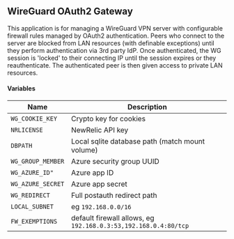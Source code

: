 ## WireGuard OAuth2 Gateway

This application is for managing a WireGuard VPN server with configurable firewall rules managed by OAuth2 authentication. Peers who connect to the server are blocked from LAN resources (with definable exceptions) until they perform authentication via 3rd party IdP. Once authenticated, the WG session is 'locked' to their connecting IP until the session expires or they reauthenticate. The authenticated peer is then given access to private LAN resources.

#### Variables

| Name | Description |
| --- | --- |
| `WG_COOKIE_KEY` | Crypto key for cookies |
| `NRLICENSE` | NewRelic API key |
| `DBPATH` | Local sqlite database path (match mount volume) |
| `WG_GROUP_MEMBER` | Azure security group UUID |
| `WG_AZURE_ID"` | Azure app ID |
| `WG_AZURE_SECRET` | Azure app secret |
| `WG_REDIRECT` | Full postauth redirect path |
| `LOCAL_SUBNET` | eg `192.168.0.0/16` |
| `FW_EXEMPTIONS` | default firewall allows, eg `192.168.0.3:53,192.168.0.4:80/tcp` |